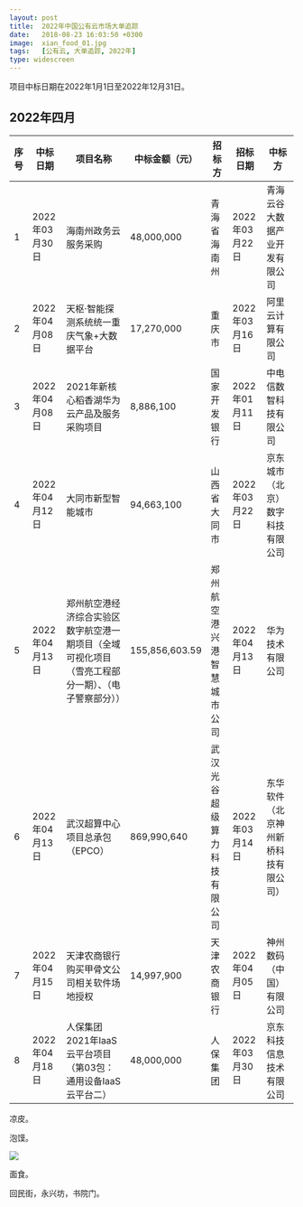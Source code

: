 ```yaml
---
layout: post
title:  2022年中国公有云市场大单追踪
date:   2018-08-23 16:03:50 +0300
image:  xian_food_01.jpg
tags:   [公有云, 大单追踪, 2022年]
type: widescreen
---
```

项目中标日期在2022年1月1日至2022年12月31日。

## 2022年四月

|  序号  |  中标日期  |  项目名称  |  中标金额（元）  |  招标方  | 招标日期 |  中标方  |
|  ----  | ---- | ---- | ---- | ---- | ---- | ---- |
|  1  |  2022年03月30日  |  海南州政务云服务采购  |  48,000,000  |  青海省海南州  |  2022年03月22日  |  青海云谷大数据产业开发有限公司  |
|  2  |  2022年04月08日  |  天枢·智能探测系统统一重庆气象+大数据平台  |  17,270,000  |  重庆市  |  2022年03月16日  |  阿里云计算有限公司  |
|  3  |  2022年04月08日  |  2021年新核心稻香湖华为云产品及服务采购项目  |  8,886,100  |  国家开发银行  |  2022年01月11日  |  中电信数智科技有限公司  |
|  4  |  2022年04月12日  |  大同市新型智能城市 | 94,663,100 | 山西省大同市 | 2022年03月22日 | 京东城市（北京）数字科技有限公司 |
|  5  |  2022年04月13日  |  郑州航空港经济综合实验区数字航空港一期项目（全域可视化项目（雪亮工程部分一期）、（电子警察部分）） | 155,856,603.59 | 郑州航空港兴港智慧城市公司 | 2022年04月13日 | 华为技术有限公司 |
|  6  |  2022年04月13日  |  武汉超算中心项目总承包（EPCO） | 869,990,640 | 武汉光谷超级算力科技有限公司 | 2022年03月14日 | 东华软件（北京神州新桥科技有限公司） |
|  7  |  2022年04月15日  |  天津农商银行购买甲骨文公司相关软件场地授权 | 14,997,900 | 天津农商银行 | 2022年04月05日 | 神州数码（中国）有限公司 |
|  8  |  2022年04月18日  |  人保集团2021年IaaS云平台项目（第03包：通用设备IaaS云平台二） | 48,000,000 | 人保集团 | 2022年03月30日 | 京东科技信息技术有限公司 |

凉皮。

泡馍。

![]({{site.baseurl}}/img/04.jpg)

面食。

回民街，永兴坊，书院门。
